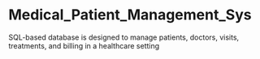 # Medical_Patient_Management_Sys
SQL-based database is designed to manage patients, doctors, visits, treatments, and billing in a healthcare setting
